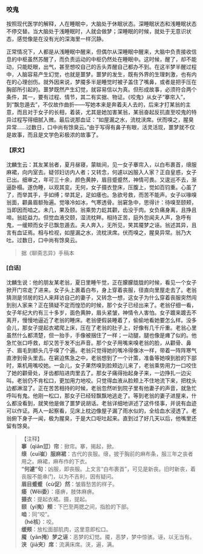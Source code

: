 <script type="text/javascript">
    var head = document.getElementsByTagName('head')[0];
    cssURL = '/public/liao.css';
    linkTag = document.createElement('link');
    linkTag.href = cssURL;
    linkTag.setAttribute('type','text/css');
    linkTag.setAttribute('rel','stylesheet');
    head.appendChild(linkTag);
</script>
### 咬鬼

按照现代医学的解释，人在睡眠中，大脑处于休眠状态。深睡眠状态和浅睡眠状态不停交替。当大脑处于浅睡眠时，人就会做梦；深睡眠的时候，就处于无意识状态，感觉像是在没有光的深海里一样沉静。

正常情况下，人都是从浅睡眠中醒来，但偶尔从深睡眠中醒来，大脑中负责接收信息的中枢虽然苏醒了，而负责运动的中枢仍然处在睡眠中。这时候，醒了，却不能动，只能眨眼，出气，甚至想咬自己的舌头弄醒自己都办不到。在这半梦半醒过程中，人脑容易产生幻觉，也就是噩梦。噩梦的发生，既有外界的生理刺激，也有内在的心理创伤。就外因来说，梦魇多半是睡觉时被子盖住了嘴鼻，或者是把手压在胸部所引起的。噩梦既然产生幻觉，就容易信以为真。但形成故事，必须符合两个条件，其一，要有过程、情节，其二有实据、物证。《咬鬼》从女子“搴帘入”，到“飘忽遁去”，不仅故作曲折——写她本来是奔着夫人去的，后来才打某翁的主意，而且对于女子的长相，着装，尤其是她加害某翁，某翁奋起反抗直至咬鬼的特异过程写得细腻入微。最后说那血证：“如屋漏之水，流枕浃席。伏而嗅之，腥臭异常……过数日，口中尚有馀臭云。”由于写得有鼻子有眼，活灵活现，噩梦就不仅是故事，而且是文学色彩极浓的故事了。

#### 【原文】
<section>
沈麟生云：其友某翁者，夏月昼寝，蒙眬间，见一女子搴帘入，以白布裹首，缞服麻裙，向内室去。疑邻妇访内人者；又转念，何遽以凶服入人家？正自皇惑，女子已出。细审之，年可三十余，颜色黄肿，眉目蹙蹙然，神情可畏。又逡巡不去，渐逼卧榻。遂伪睡，以观其变。无何，女子摄衣登床，压腹上，觉如百钧重。心虽了了，而举其手，手如缚；举其足，足如痿也。急欲号救，而苦不能声。女子以喙嗅翁面，颧鼻眉额殆遍。觉喙冷如冰，气寒透骨。翁窘急中，思得计：待嗅至颐颊，当即因而啮之。未几，果及颐。翁乘势力龁其颧，齿没于肉。女负痛身离，且挣且啼。翁龁益力。但觉血液交颐，湿流枕畔。相持正苦，庭外忽闻夫人声，急呼有鬼，一缓颊而女子已飘忽遁去。夫人奔入，无所见，笑其魇梦之诬。翁述其异，且言有血证焉。相与检视，如屋漏之水，流枕浃席。伏而嗅之，腥臭异常。翁乃大吐。过数日，口中尚有馀臭云。

</section>

> 据《聊斋志异》手稿本

#### [白话]
<aside>

沈麟生说：他的朋友某老翁，夏日里睡午觉，正在朦朦胧胧的时候，看见一个女子掀开门帘走了进来。女子头上裹着白布，身上穿着丧服，径直向里屋走去了。老翁猜测是邻居的妇人来拜访自己的妻子，又转念一想，这女子为什么穿着丧服突然闯到别人家来？正在猜疑不定而惶恐的时候，那个女子已经出来了。老翁仔细一看，女子年纪大约有三十多岁，面色黄肿，眉头紧皱，神情令人害怕。女子踱来踱去不离开，慢慢地逼近了老翁的睡床。老翁便假装睡着了，偷偷地看她要怎么样。没多会儿，那女子提起衣裙爬上床，压在了老翁的肚子上，好像有几千斤重。老翁心里虽然什么都清楚，但一抬手，手像被捆住了一样；一动腿，腿也像是瘫了似的。他急忙张口呼救，却又苦于发不出声音。那个女子用嘴来嗅老翁的脸，从颧骨、鼻子、眉毛到额头几乎嗅了个遍。老翁只觉得她的嘴冷得像冰一样，带着一阵阵寒气直渗到骨头里去。在窘迫焦急之中，老翁想到了一个计策，准备等她嗅到脸的下部时，乘机用嘴咬她。一会儿，女子果然嗅到脸颊边儿来了，老翁乘势用力一口咬住了她的颧骨处，牙齿都陷进肉里去了。那女子痛得抬起身子来，一边挣扎一边尖叫。老翁仍不肯松口，更加用力地咬。只觉得血液从脸颊上不住地流下来，把枕头边都淋湿了。正在苦苦相持的时候，老翁忽然听到院子里有他妻子的声音，就急忙呼叫有鬼。他刚一松口，那女子已经轻飘飘地逃走了。等到老翁的妻子进屋来，什么都没看到，就笑他是做了噩梦说胡话。老翁详细地讲述了这件怪事，并说有血迹可以作证。两人一起察看，见床上枕边像屋子漏了雨水似的，全给血水浸透了。老翁俯下身子一闻，极为腥臭，于是大口呕吐起来。直到过了好几天以后，他嘴里还留有馀臭。

</aside>

> 【注释】  
<b>搴（qiān愆）帘</b>：掀帘。搴，揭起，掀。  
<b>缞（cuī崔）服麻裙</b>：古代的丧服。缞，披于胸前的麻布条，服三年之丧者用之。麻裙，麻布作的下衣。  
<b>“何遽”句</b>：凶服，即丧服。上文言“白布裹首”，可见是新丧。旧时新丧，着丧服不能串门，以为不吉利，因有疑问。  
<b>眉目蹙蹙（cù促）然</b>：皱眉愁苦的样子。  
<b>痿（Wěi委）</b>：痿痹，肢体麻痹。  
<b>摄衣</b>：提起衣裙。摄，提起。  
<b>颐（yí夷）颊</b>：下巴至两腮之间，指脸的下部。  
<b>啮</b>：同“咬”。  
<b>（hé核）</b>：咬。  
<b>缓颊</b>：放松面部肌肉，这里意即松口。  
<b>魇（yǎn掩）梦之诬</b>：恶梦的幻觉。魇，恶梦，梦中惊骇。诬，以无当有。  
<b>浃（jiā夹）席</b>：流满床席。浃，遍，满。  
